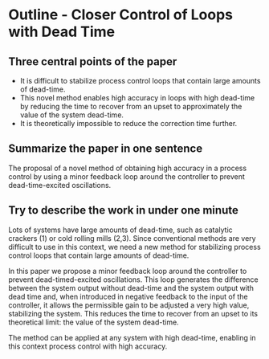 # Outline - Closer Control of Loops with Dead Time

## Three central points of the paper

* It is difficult to stabilize process control loops that contain large amounts of dead-time.
* This novel method enables high accuracy in loops with high dead-time by reducing the time to recover from an upset to approximately the value of the system dead-time.
* It is theoretically impossible to reduce the correction time further.

## Summarize the paper in one sentence

The proposal of a novel method of obtaining high accuracy in a process control by using a minor feedback loop around the controller to prevent dead-time-excited oscillations.

## Try to describe the work in under one minute

Lots of systems have large amounts of dead-time, such as catalytic crackers (1) or cold rolling mills (2,3). Since conventional methods are very difficult to use in this context, we need a new method for stabilizing process control loops that contain large amounts of dead-time. 

In this paper we propose a minor feedback loop around the controller to prevent dead-timed-excited oscillations. This loop generates the difference between the system output without dead-time and the system output with dead time and, when introduced in negative feedback to the input of the controller, it allows the permissible gain to be adjusted a very high value, stabilizing the system. This reduces the time to recover from an upset to its theoretical limit: the value of the system dead-time.
  
The method can be applied at any system with high dead-time, enabling in this context process control with high accuracy.